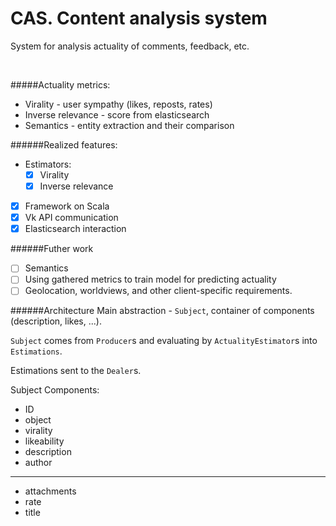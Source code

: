 # CAS. Content analysis system

System for analysis actuality of comments, feedback, etc.

<br>

#####Actuality metrics:
- Virality - user sympathy (likes, reposts, rates)
- Inverse relevance - score from elasticsearch
- Semantics - entity extraction and their comparison

######Realized features:
- Estimators:
  - [x] Virality
  - [x] Inverse relevance
- [x] Framework on Scala
- [x] Vk API communication
- [x] Elasticsearch interaction

######Futher work
- [ ] Semantics
- [ ] Using gathered metrics to train model for predicting actuality
- [ ] Geolocation, worldviews, and other client-specific requirements.

######Architecture
Main abstraction - `Subject`, container of components (description, likes, ...).

`Subject` comes from `Producer`s and evaluating by `ActualityEstimator`s into `Estimations`.

Estimations sent to the `Dealer`s.


Subject Components:
- ID
- object
- virality
- likeability
- description
- author
 
--------------------

- attachments
- rate
- title
